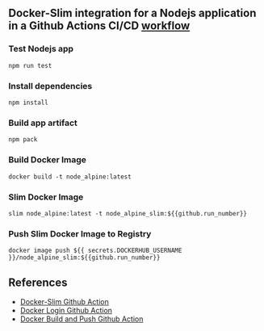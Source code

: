## Docker-Slim integration for a Nodejs application in a Github Actions CI/CD [workflow]()

### Test Nodejs app 
```
npm run test
```
### Install dependencies 
```
npm install 
```
### Build app artifact  
```
npm pack
``` 
### Build Docker Image
```
docker build -t node_alpine:latest
```
### Slim Docker Image
```
slim node_alpine:latest -t node_alpine_slim:${{github.run_number}}
```
### Push Slim Docker Image to Registry
```
docker image push ${{ secrets.DOCKERHUB_USERNAME }}/node_alpine_slim:${{github.run_number}}
```

## References
- [Docker-Slim Github Action](https://github.com/marketplace/actions/docker-slim-github-action)
- [Docker Login Github Action](https://github.com/docker/login-action)
- [Docker Build and Push Github Action](https://github.com/docker/build-push-action)